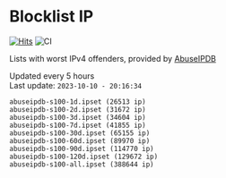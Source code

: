 # Blocklist IP

[![Hits](https://hits.seeyoufarm.com/api/count/incr/badge.svg?url=https%3A%2F%2Fgithub.com%2Fborestad%2Fblocklist-ip%2F&count_bg=%2379C83D&title_bg=%23555555&icon=&icon_color=%23E7E7E7&title=hits&edge_flat=false)](https://hits.seeyoufarm.com)  ![CI](https://img.shields.io/github/workflow/status/borestad/blocklist-ip/CI?style=flat-square)

Lists with worst IPv4 offenders, provided by [AbuseIPDB](https://www.abuseipdb.com/)

<!-- FOOTER-PLACEHOLDER -->
Updated every 5 hours<br>
Last update: `2023-10-10 - 20:16:34`
```
abuseipdb-s100-1d.ipset (26513 ip)
abuseipdb-s100-2d.ipset (31672 ip)
abuseipdb-s100-3d.ipset (34604 ip)
abuseipdb-s100-7d.ipset (41855 ip)
abuseipdb-s100-30d.ipset (65155 ip)
abuseipdb-s100-60d.ipset (89970 ip)
abuseipdb-s100-90d.ipset (114770 ip)
abuseipdb-s100-120d.ipset (129672 ip)
abuseipdb-s100-all.ipset (388644 ip)
```
